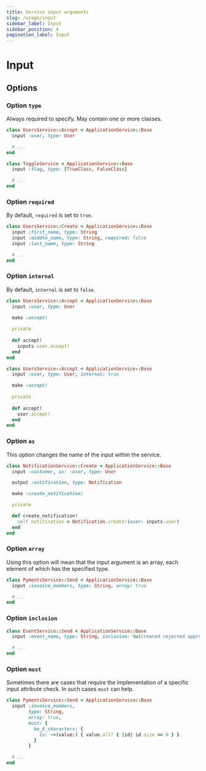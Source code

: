 ```yaml
---
title: Service input arguments
slug: /usage/input
sidebar_label: Input
sidebar_position: 4
pagination_label: Input
---
```


# Input

## Options

### Option `type`

Always required to specify. May contain one or more classes.

```ruby
class UsersService::Accept < ApplicationService::Base
  input :user, type: User

  # ...
end
```

```ruby
class ToggleService < ApplicationService::Base
  input :flag, type: [TrueClass, FalseClass]

  # ...
end
```

### Option `required`

By default, `required` is set to `true`.

```ruby
class UsersService::Create < ApplicationService::Base
  input :first_name, type: String
  input :middle_name, type: String, required: false
  input :last_name, type: String

  # ...
end
```

### Option `internal`

By default, `internal` is set to `false`.

```ruby
class UsersService::Accept < ApplicationService::Base
  input :user, type: User

  make :accept!
  
  private
  
  def accept!
    inputs.user.accept!
  end
end
```

```ruby
class UsersService::Accept < ApplicationService::Base
  input :user, type: User, internal: true

  make :accept!
  
  private
  
  def accept!
    user.accept!
  end
end
```

### Option `as`

This option changes the name of the input within the service.

```ruby
class NotificationService::Create < ApplicationService::Base
  input :customer, as: :user, type: User

  output :notification, type: Notification

  make :create_notification!

  private

  def create_notification!
    self.notification = Notification.create!(user: inputs.user)
  end
end
```

### Option `array`

Using this option will mean that the input argument is an array, each element of which has the specified type.

```ruby
class PymentsService::Send < ApplicationService::Base
  input :invoice_numbers, type: String, array: true

  # ...
end
```

### Option `inclusion`

```ruby
class EventService::Send < ApplicationService::Base
  input :event_name, type: String, inclusion: %w[created rejected approved]

  # ...
end
```

### Option `must`

Sometimes there are cases that require the implementation of a specific input attribute check. In such cases `must` can help.

```ruby
class PymentsService::Send < ApplicationService::Base
  input :invoice_numbers,
        type: String,
        array: true,
        must: {
          be_6_characters: {
            is: ->(value:) { value.all? { |id| id.size == 6 } }
          }
        }

  # ...
end
```
